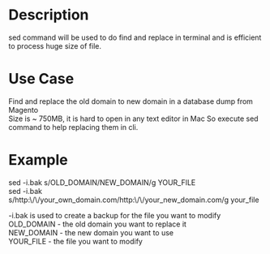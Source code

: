 # Description
sed command will be used to do find and replace in terminal and is efficient to process huge size of file.  

# Use Case  
Find and replace the old domain to new domain in a database dump from Magento  
Size is ~ 750MB, it is hard to open in any text editor in Mac
So execute sed command to help replacing them in cli.

# Example  
sed -i.bak s/OLD_DOMAIN/NEW_DOMAIN/g YOUR_FILE  
sed -i.bak s/http:\\/\\/your_own_domain.com/http:\\/\\/your_new_domain.com/g your_file  
  
-i.bak is used to create a backup for the file you want to modify  
OLD_DOMAIN - the old domain you want to replace it  
NEW_DOMAIN - the new domain you want to use  
YOUR_FILE - the file you want to modify  
